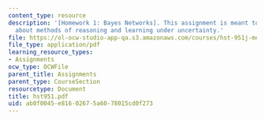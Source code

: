 ```yaml
---
content_type: resource
description: '[Homework 1: Bayes Networks]. This assignment is meant to teach you
  about methods of reasoning and learning under uncertainty.'
file: https://ol-ocw-studio-app-qa.s3.amazonaws.com/courses/hst-951j-medical-decision-support-spring-2003/ab0f0045e81602675a6078015cd0f273_hst951.pdf
file_type: application/pdf
learning_resource_types:
- Assignments
ocw_type: OCWFile
parent_title: Assignments
parent_type: CourseSection
resourcetype: Document
title: hst951.pdf
uid: ab0f0045-e816-0267-5a60-78015cd0f273
---
```

